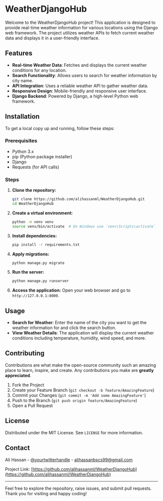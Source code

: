 # WeatherDjangoHub

Welcome to the WeatherDjangoHub project! This application is designed to provide real-time weather information for various locations using the Django web framework. The project utilizes weather APIs to fetch current weather data and displays it in a user-friendly interface.

## Features

- **Real-time Weather Data**: Fetches and displays the current weather conditions for any location.
- **Search Functionality**: Allows users to search for weather information by city name.
- **API Integration**: Uses a reliable weather API to gather weather data.
- **Responsive Design**: Mobile-friendly and responsive user interface.
- **Django Backend**: Powered by Django, a high-level Python web framework.

## Installation

To get a local copy up and running, follow these steps:

### Prerequisites

- Python 3.x
- pip (Python package installer)
- Django
- Requests (for API calls)

### Steps

1. **Clone the repository:**
   ```sh
   git clone https://github.com/alihassanml/WeatherDjangoHub.git
   cd WeatherDjangoHub
   ```

2. **Create a virtual environment:**
   ```sh
   python -m venv venv
   source venv/bin/activate  # On Windows use `venv\Scripts\activate`
   ```

3. **Install dependencies:**
   ```sh
   pip install -r requirements.txt
   ```

4. **Apply migrations:**
   ```sh
   python manage.py migrate
   ```

5. **Run the server:**
   ```sh
   python manage.py runserver
   ```

6. **Access the application:**
   Open your web browser and go to `http://127.0.0.1:8000`.

## Usage

- **Search for Weather**: Enter the name of the city you want to get the weather information for and click the search button.
- **View Weather Details**: The application will display the current weather conditions including temperature, humidity, wind speed, and more.

## Contributing

Contributions are what make the open-source community such an amazing place to learn, inspire, and create. Any contributions you make are **greatly appreciated**.

1. Fork the Project
2. Create your Feature Branch (`git checkout -b feature/AmazingFeature`)
3. Commit your Changes (`git commit -m 'Add some AmazingFeature'`)
4. Push to the Branch (`git push origin feature/AmazingFeature`)
5. Open a Pull Request

## License

Distributed under the MIT License. See `LICENSE` for more information.

## Contact

Ali Hassan - [@yourtwitterhandle](https://twitter.com/alihassanml) - alihassanbscs99@gmail.com

Project Link: [https://github.com/alihassanml/WeatherDjangoHub](https://github.com/alihassanml/WeatherDjangoHub)

---

Feel free to explore the repository, raise issues, and submit pull requests. Thank you for visiting and happy coding!
